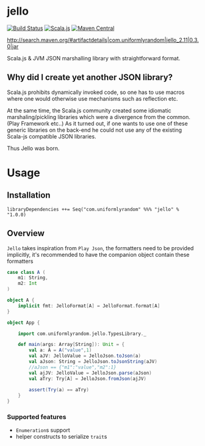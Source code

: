 # jello 

[![Build Status](https://travis-ci.org/romansky/jello.png)](https://travis-ci.org/romansky/jello) 
[![Scala.js](https://www.scala-js.org/assets/badges/scalajs-0.6.6.svg)](https://www.scala-js.org)
[![Maven Central](https://img.shields.io/maven-central/v/org.apache.maven/apache-maven.svg)](http://search.maven.org/#artifactdetails|com.uniformlyrandom|jello_2.11|0.3.0|jar)

http://search.maven.org/#artifactdetails|com.uniformlyrandom|jello_2.11|0.3.0|jar

Scala.js & JVM JSON marshalling library with straightforward format.

## Why did I create yet another JSON library?

Scala.js prohibits dynamically invoked code, so one has to use macros where one would otherwise use mechanisms such as reflection etc.

At the same time, the Scala.js community created some idiomatic marshaling/pickling libraries which were a divergence from the common. (Play Framework etc..) 
As it turned out, if one wants to use one of these generic libraries on the back-end he could not use any of the existing Scala-js compatible JSON libraries.

Thus Jello was born.

# Usage

## Installation

```
libraryDependencies ++= Seq("com.uniformlyrandom" %%% "jello" % "1.0.0)
```

## Overview

`Jello` takes inspiration from `Play Json`, the formatters need to be provided implicitly, it's recommended to have the companion object contain these formatters
 
```scala
case class A (
    m1: String,
    m2: Int
)

object A {
    implicit fmt: JelloFormat[A] = JelloFormat.format[A]
}

object App {

    import com.uniformlyrandom.jello.TypesLibrary._

    def main(args: Array[String]): Unit = {
        val a: A = A("value",1)
        val aJV: JelloValue = JelloJson.toJson(a)
        val aJson: String = JelloJson.toJsonString(aJV)
        //aJson == {"m1":"value","m2":1}
        val ajJV: JelloValue = JelloJson.parse(aJson)
        val aTry: Try[A] = JelloJson.fromJson(ajJV)
        
        assert(Try(a) == aTry)
    }
}
```

### Supported features

 * `Enumeration`s support
 * helper constructs to serialize `trait`s
  